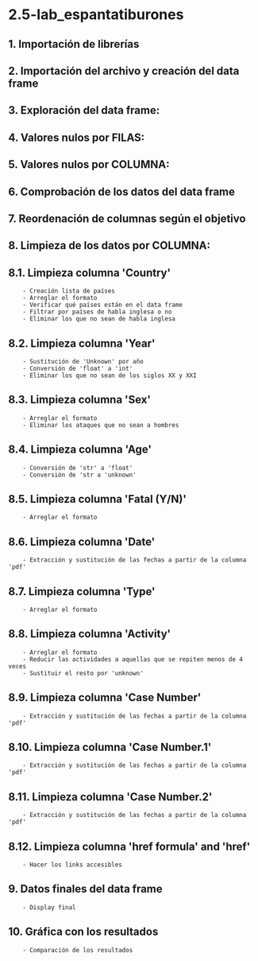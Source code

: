 # 2.5-lab_espantatiburones

## 1. Importación de librerías
## 2. Importación del archivo y creación del data frame
## 3. Exploración del data frame:
## 4. Valores nulos por FILAS:
## 5. Valores nulos por COLUMNA:
## 6. Comprobación de los datos del data frame
## 7. Reordenación de columnas según el objetivo 
## 8. Limpieza de los datos por COLUMNA:
## 8.1. Limpieza columna 'Country'
        - Creación lista de países
        - Arreglar el formato 
        - Verificar qué países están en el data frame
        - Filtrar por países de habla inglesa o no
        - Eliminar los que no sean de habla inglesa
## 8.2. Limpieza columna 'Year'
        - Sustitución de 'Unknown' por año
        - Conversión de 'float' a 'int'
        - Eliminar los que no sean de los siglos XX y XXI
## 8.3. Limpieza columna 'Sex'
        - Arreglar el formato
        - Eliminar los ataques que no sean a hombres
## 8.4. Limpieza columna 'Age'
        - Conversión de 'str' a 'float'
        - Conversión de 'str a 'unknown'
## 8.5. Limpieza columna 'Fatal (Y/N)'
        - Arreglar el formato
## 8.6. Limpieza columna 'Date'
        - Extracción y sustitución de las fechas a partir de la columna 'pdf'
## 8.7. Limpieza columna 'Type'
        - Arreglar el formato
## 8.8. Limpieza columna 'Activity'
        - Arreglar el formato
        - Reducir las actividades a aquellas que se repiten menos de 4 veces
        - Sustituir el resto por 'unknown'
## 8.9. Limpieza columna 'Case Number'
        - Extracción y sustitución de las fechas a partir de la columna 'pdf'
## 8.10. Limpieza columna 'Case Number.1'
        - Extracción y sustitución de las fechas a partir de la columna 'pdf'
## 8.11. Limpieza columna 'Case Number.2'
        - Extracción y sustitución de las fechas a partir de la columna 'pdf'
## 8.12. Limpieza columna 'href formula' and 'href'
        - Hacer los links accesibles
## 9. Datos finales del data frame
        - Display final
## 10. Gráfica con los resultados
        - Comparación de los resultados 

